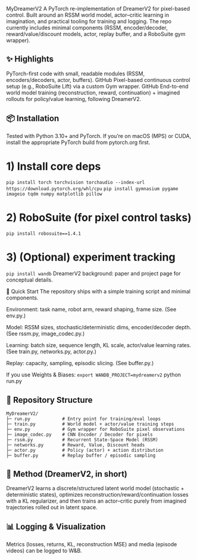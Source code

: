 MyDreamerV2
A PyTorch re-implementation of DreamerV2 for pixel-based control.
Built around an RSSM world model, actor–critic learning in imagination, and practical tooling for training and logging. The repo currently includes minimal components (RSSM, encoder/decoder, reward/value/discount models, actor, replay buffer, and a RoboSuite gym wrapper).

## ✨ Highlights
PyTorch-first code with small, readable modules (RSSM, encoders/decoders, actor, buffers). 
GitHub
Pixel-based continuous control setup (e.g., RoboSuite Lift) via a custom Gym wrapper. 
GitHub
End-to-end world model training (reconstruction, reward, continuation) + imagined rollouts for policy/value learning, following DreamerV2. 

## 📦 Installation
Tested with Python 3.10+ and PyTorch. If you’re on macOS (MPS) or CUDA, install the appropriate PyTorch build from pytorch.org first.


# 1) Install core deps
`pip install torch torchvision torchaudio --index-url https://download.pytorch.org/whl/cpu`
`pip install gymnasium pygame imageio tqdm numpy matplotlib pillow`

# 2) RoboSuite (for pixel control tasks)
`pip install robosuite==1.4.1`

# 3) (Optional) experiment tracking
`pip install wandb`
DreamerV2 background: paper and project page for conceptual details. 

🚀 Quick Start
The repository ships with a simple training script and minimal components. 

Environment: task name, robot arm, reward shaping, frame size. (See env.py.) 

Model: RSSM sizes, stochastic/deterministic dims, encoder/decoder depth. (See rssm.py, image_codec.py.) 

Learning: batch size, sequence length, KL scale, actor/value learning rates. (See train.py, networks.py, actor.py.) 

Replay: capacity, sampling, episodic slicing. (See buffer.py.) 

If you use Weights & Biases:
`export WANDB_PROJECT=mydreamerv2`
python run.py


## 📁 Repository Structure

```text
MyDreamerV2/
├─ run.py            # Entry point for training/eval loops
├─ train.py          # World model + actor/value training steps
├─ env.py            # Gym wrapper for RoboSuite pixel observations
├─ image_codec.py    # CNN Encoder / Decoder for pixels
├─ rssm.py           # Recurrent State-Space Model (RSSM)
├─ networks.py       # Reward, Value, Discount heads
├─ actor.py          # Policy (actor) + action distribution
├─ buffer.py         # Replay buffer / episodic sampling
```

## 🧠 Method (DreamerV2, in short)
DreamerV2 learns a discrete/structured latent world model (stochastic + deterministic states), optimizes reconstruction/reward/continuation losses with a KL regularizer, and then trains an actor–critic purely from imagined trajectories rolled out in latent space. 

## 📊 Logging & Visualization
Metrics (losses, returns, KL, reconstruction MSE) and media (episode videos) can be logged to W&B.


